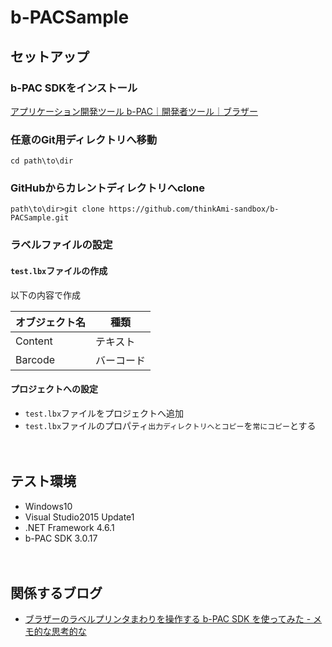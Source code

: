 # b-PACSample

## セットアップ

### b-PAC SDKをインストール
[アプリケーション開発ツール b-PAC｜開発者ツール｜ブラザー](http://www.brother.co.jp/dev/bpac/index.htm)

### 任意のGit用ディレクトリへ移動
```
cd path\to\dir
```

### GitHubからカレントディレクトリへclone
```
path\to\dir>git clone https://github.com/thinkAmi-sandbox/b-PACSample.git
```

### ラベルファイルの設定
#### `test.lbx`ファイルの作成
以下の内容で作成

|オブジェクト名|種類|
|---|---|
|Content|テキスト|
|Barcode|バーコード|


#### プロジェクトへの設定

- `test.lbx`ファイルをプロジェクトへ追加
- `test.lbx`ファイルのプロパティ`出力ディレクトリへとコピー`を`常にコピー`とする

　    
## テスト環境

- Windows10
- Visual Studio2015 Update1
- .NET Framework 4.6.1
- b-PAC SDK 3.0.17

　  
## 関係するブログ

- [ブラザーのラベルプリンタまわりを操作する b-PAC SDK を使ってみた - メモ的な思考的な](http://thinkami.hatenablog.com/entry/2016/02/12/062736)